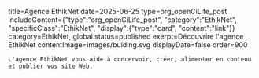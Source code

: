 title=Agence EthikNet
date=2025-06-25
type=org_openCiLife_post
includeContent={"type":"org_openCiLife_post", "category":"EthikNet", "specificClass":"EthikNet", "display":{"type":"card", "content":"link"}}
category=EthikNet, global
status=published
exerpt=Découvrire l'agence EthikNet
contentImage=images/bulding.svg
displayDate=false
order=900
~~~~~~
L'agence EthikNet vous aide à concervoir, créer, alimenter en contenu et publier vos site Web.
